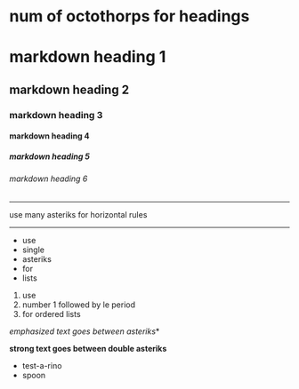 
# num of octothorps for headings

# markdown heading 1
## markdown heading 2
### markdown heading 3
#### markdown heading 4
##### markdown heading 5
###### markdown heading 6

***
use many asteriks for horizontal rules
***

* use
* single
* asteriks
* for 
* lists
  
1. use
1. number 1 followed by le period
1. for ordered lists

*emphasized text goes between asteriks**

**strong text goes between double asteriks**

  <ul><li>test-a-rino</li><li>spoon</li></ul>
